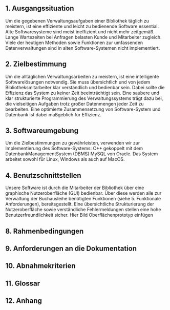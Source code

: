 ## 1. Ausgangssituation
Um die gegebenen Verwaltungsaufgaben einer Bibliothek täglich zu meistern, ist eine effiziente und leicht zu bedienende Software essential. Alte Softwaresysteme sind meist ineffizient und nicht mehr zeitgemäß. Lange Wartezeiten bei Anfragen belasten Kunde und Mitarbeiter zugleich. Viele der heutigen Methoden sowie Funktionen zur umfassenden Datenverwaltungen sind in alten Software-Systemen nicht implementiert.

## 2. Zielbestimmung 
Um die alltäglichen Verwaltungsarbeiten zu meistern, ist eine intelligente Softwarelösungen notwendig. Sie muss übersichtlich und von jedem Bibliotheksmitarbeiter klar verständlich und bedienbar sein. Dabei sollte die Effizienz das System zu keiner Zeit beeinträchtigt sein. Eine saubere und klar strukturierte Programmierung des Verwaltungssystems trägt dazu bei, die vielseitigen Aufgaben trotz großer Datenmengen jeder Zeit zu bearbeiten. Eine optimierte Zusammensetzung von Software-System und Datenbank ist dabei maßgeblich für Effizienz.

## 3. Softwareumgebung
Um die Zielbestimmungen zu gewährleisten, verwenden wir zur Implementierung des Software-Systems: C++ gekoppelt mit dem DatenbankManagementSystem (DBMS) MySQL von Oracle. Das System arbeitet sowohl für Linux, Windows als auch auf MacOS.

## 4. Benutzschnittstellen
Unsere Software ist durch die Mitarbeiter der Bibliothek über eine graphische Nutzeroberfläche (GUI) bedienbar. Über diese werden alle zur Verwaltung der Buchausleihe benötigten Funktionen (siehe 5. Funktionale Anforderungen), bereitsgestellt. Eine übersichtliche Strukturierung der Nutzeroberfläche sowie verständliche Fehlermeldungen stellen eine hohe Benutzerfreundlichkeit sicher.
Hier Bild Oberflächenprototyp einfügen

## 8. Rahmenbedingungen

## 9. Anforderungen an die Dokumentation

## 10. Abnahmekriterien

## 11. Glossar

## 12. Anhang
